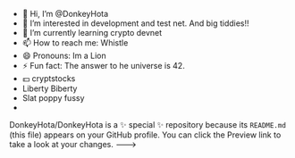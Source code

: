 - 👋 Hi, I’m @DonkeyHota
- 👀 I’m interested in development and test net. And big tiddies!! 
- 🌱 I’m currently learning crypto devnet
- 📫 How to reach me: Whistle
- 😄 Pronouns: Im a Lion
- ⚡ Fun fact: The answer to he universe is 42.
- 💵 cryptstocks
- Liberty Biberty
- Slat poppy fussy
- 
DonkeyHota/DonkeyHota is a ✨ special ✨ repository because its `README.md` (this file) appears on your GitHub profile.
You can click the Preview link to take a look at your changes.
--->
